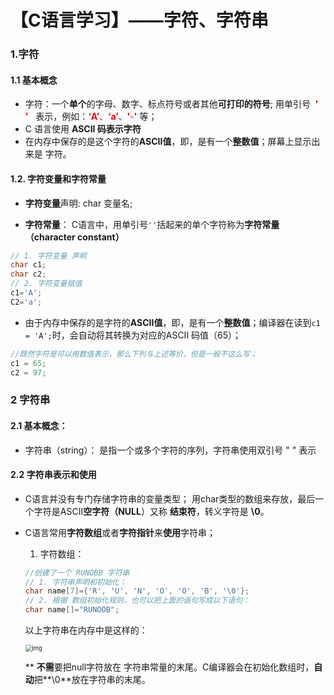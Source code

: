 # 【C语言学习】——字符、字符串



### 1.字符

#### 1.1 基本概念

- 字符：一个**单个**的字母、数字、标点符号或者其他**可打印的符号**; 用单引号<font color=red>  **' '**  </font> 表示，例如：<font color=red>**‘**A**’**、**‘**a**’**、**'**-**'**    </font>等；
- C 语言使用 **ASCII 码表示字符**
-  在内存中保存的是这个字符的**ASCII值**，即，是有一个**整数值**；屏幕上显示出来是 字符。

#### 1.2. 字符变量和字符常量

- **字符变量**声明:   char 变量名;

- **字符常量**： C语言中，用单引号`''`括起来的单个字符称为**字符常量（character constant）**

```c++
// 1. 字符变量 声明  
char c1;
char c2;
// 2. 字符变量赋值
c1='A';
C2='a';
```

- 由于内存中保存的是字符的**ASCII值**，即，是有一个**整数值**；编译器在读到`c1 = 'A';`时，会自动将其转换为对应的ASCII 码值（65）；

```c++
//既然字符是可以用数值表示，那么下列与上述等价，但是一般不这么写；
c1 = 65;
c2 = 97;
```

### 2 字符串

#### 2.1 基本概念：

- 字符串（string）： 是指一个或多个字符的序列，字符串使用双引号 " " 表示

#### 2.2 字符串表示和使用

- C语言并没有专门存储字符串的变量类型；
  用char类型的数组来存放，最后一个字符是ASCII**空字符（NULL**）又称 **结束符**，转义字符是 **\0**。

- C语言常用**字符数组**或者**字符指针**来**使用**字符串；

  1) 字符数组：

  ```c++
  //创建了一个 RUNOBB 字符串
  // 1. 字符串声明和初始化：  
  char name[7]={'R', 'U', 'N', 'O', 'O', 'B', '\0'};
  // 2. 根据 数组初始化规则，也可以把上面的语句写成以下语句：
  char name[]="RUNOOB";
  ```

  以上字符串在内存中是这样的：

  <img src="D:\OfficeSpace\MarkdownNotes\cstudy\af5c78c9256a7a7ae9642a2961aaf323.png" alt="img" style="zoom:67%;" />

  

  ** **不需**要把null字符放在 字符串常量的末尾。C编译器会在初始化数组时，**自动**把**\0**放在字符串的末尾。